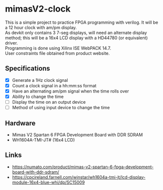# mimasV2-clock
This is a simple project to practice FPGA programming with verilog. It will be a 12 hour clock with am/pm display.\
As devkit only contains 3 7-seg displays, will need an alternate display method; this will be a 16x4 LCD display with a HD44780 (or equivalent) driver.\
Programming is done using Xilinx ISE WebPACK 14.7.\
User constraints file obtained from product website.

## Specifications
- [x] Generate a 1Hz clock signal
- [x] Count a clock signal in a hh:mm:ss format
- [x] Have an alternating am/pm signal when the time rolls over
- [x] Ability to change the time
- [ ] Display the time on an output device
- [ ] Method of using input device to change the time

## Hardware
- Mimas V2 Spartan 6 FPGA Development Board with DDR SDRAM
- WH1604A-TMI-JT# (16x4 LCD)

## Links
- https://numato.com/product/mimas-v2-spartan-6-fpga-development-board-with-ddr-sdram/
- https://cpcireland.farnell.com/winstar/wh1604a-tmi-jt/lcd-display-module-16x4-blue-whi/dp/SC15009
